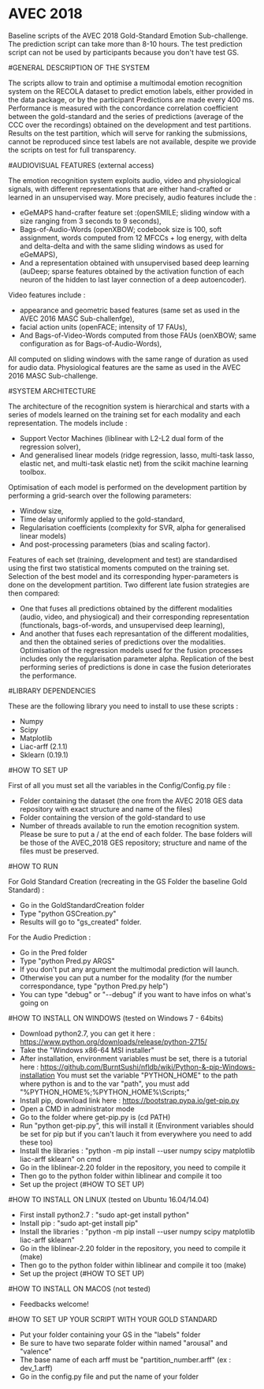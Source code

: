 # AVEC 2018
Baseline scripts of the AVEC 2018 Gold-Standard Emotion Sub-challenge.
The prediction script can take more than 8-10 hours.
The test prediction script can not be used by participants because you don't have test GS.


#GENERAL DESCRIPTION OF THE SYSTEM

The scripts allow to train and optimise a multimodal emotion recognition system on the RECOLA dataset to predict emotion labels, either provided in the data package, or by the participant
Predictions are made every 400 ms. 
Performance is measured with the concordance correlation coefficient between the gold-standard and the series of predictions (average of the CCC over the recordings) obtained on the development and test partitions. 
Results on the test partition, which will serve for ranking the submissions, cannot be reproduced since test labels are not available, despite we provide the scripts on test for full transparency.

#AUDIOVISUAL FEATURES (external access)

The emotion recognition system exploits audio, video and physiological signals, with different representations that are either hand-crafted or learned in an unsupervised way. 
More precisely, audio features include the :
- eGeMAPS hand-crafter feature set :(openSMILE; sliding window with a size ranging from 3 seconds to 9 seconds),
- Bags-of-Audio-Words (openXBOW; codebook size is 100, soft assignment, words computed from 12 MFCCs + log energy, with delta and delta-delta and with the same sliding windows as used for eGeMAPS),
- And a representation obtained with unsupervised based deep learning (auDeep; sparse features obtained by the activation function of each neuron of the hidden to last layer connection of a deep autoencoder). 

Video features include :
- appearance and geometric based features (same set as used in the AVEC 2016 MASC Sub-challenfge),
- facial action units (openFACE; intensity of 17 FAUs),
- And Bags-of-Video-Words computed from those FAUs (oenXBOW; same configuration as for Bags-of-Audio-Words),

All computed on sliding windows with the same range of duration as used for audio data. 
Physiological features are the same as used in the AVEC 2016 MASC Sub-challenge.

#SYSTEM ARCHITECTURE

The architecture of the recognition system is hierarchical and starts with a series of models learned on the training set for each modality and each representation. 
The models include : 
- Support Vector Machines (liblinear with L2-L2 dual form of the regression solver), 
- And generalised linear models (ridge regression, lasso, multi-task lasso, elastic net, and multi-task elastic net) from the scikit machine learning toolbox. 

Optimisation of each model is performed on the development partition by performing a grid-search over the following parameters: 
- Window size, 
- Time delay uniformly applied to the gold-standard, 
- Regularisation coefficients (complexity for SVR, alpha for generalised linear models) 
- And post-processing parameters (bias and scaling factor).

Features of each set (training, development and test) are standardised using the first two statistical moments computed on the training set. 
Selection of the best model and its corresponding hyper-parameters is done on the development partition. 
Two different late fusion strategies are then compared: 
- One that fuses all predictions obtained by the different modalities (audio, video, and physiogical) and their corresponding representation (functionals, bags-of-words, and unsupervised deep learning), 
- And another that fuses each represantation of the different modalities, and then the obtained series of predictions over the modalities. 
Optimisation of the regression models used for the fusion processes includes only the regularisation parameter alpha. 
Replication of the best performing series of predictions is done in case the fusion deteriorates the performance.

#LIBRARY DEPENDENCIES

These are the following library you need to install to use these scripts :
- Numpy
- Scipy
- Matplotlib
- Liac-arff (2.1.1)
- Sklearn (0.19.1)

#HOW TO SET UP

First of all you must set all the variables in the Config/Config.py file :
- Folder containing the dataset (the one from the AVEC 2018 GES data repository with exact structure and name of the files)
- Folder containing the version of the gold-standard to use
- Number of threads available to run the emotion recognition system.
Please be sure to put a / at the end of each folder.
The base folders will be those of the AVEC_2018 GES repository; structure and name of the files must be preserved.

#HOW TO RUN

For Gold Standard Creation (recreating in the GS Folder the baseline Gold Standard) :
- Go in the GoldStandardCreation folder
- Type "python GSCreation.py"
- Results will go to "gs_created" folder.

For the Audio Prediction :
- Go in the Pred folder
- Type "python Pred.py ARGS"
- If you don't put any argument the multimodal prediction will launch.
- Otherwise you can put a number for the modality (for the number correspondance, type "python Pred.py help")
- You can type "debug" or "--debug" if you want to have infos on what's going on

#HOW TO INSTALL ON WINDOWS (tested on Windows 7 - 64bits)

- Download python2.7, you can get it here : https://www.python.org/downloads/release/python-2715/
- Take the "Windows x86-64 MSI installer"
- After installation, environment variables must be set, there is a tutorial here : https://github.com/BurntSushi/nfldb/wiki/Python-&-pip-Windows-installation
  You must set the variable "PYTHON_HOME" to the path where python is and to the var "path", you must add "%PYTHON_HOME%;%PYTHON_HOME%\Scripts\;"
- Install pip, download link here : https://bootstrap.pypa.io/get-pip.py
- Open a CMD in administrator mode
- Go to the folder where get-pip.py is (cd PATH)
- Run "python get-pip.py", this will install it (Environment variables should be set for pip but if you can't lauch it from everywhere you need to add these too)
- Install the libraries : "python -m pip install --user numpy scipy matplotlib liac-arff sklearn" on cmd
- Go in the liblinear-2.20 folder in the repository, you need to compile it
- Then go to the python folder within liblinear and compile it too
- Set up the project (#HOW TO SET UP)

#HOW TO INSTALL ON LINUX (tested on Ubuntu 16.04/14.04)

- First install python2.7 : "sudo apt-get install python"
- Install pip : "sudo apt-get install pip"
- Install the libraries : "python -m pip install --user numpy scipy matplotlib liac-arff sklearn"
- Go in the liblinear-2.20 folder in the repository, you need to compile it (make)
- Then go to the python folder within liblinear and compile it too (make)
- Set up the project (#HOW TO SET UP)

#HOW TO INSTALL ON MACOS (not tested)

- Feedbacks welcome!

#HOW TO SET UP YOUR SCRIPT WITH YOUR GOLD STANDARD

- Put your folder containing your GS in the "labels" folder
- Be sure to have two separate folder within named "arousal" and "valence"
- The base name of each arff must be "partition_number.arff" (ex : dev_1.arff)
- Go in the config.py file and put the name of your folder 